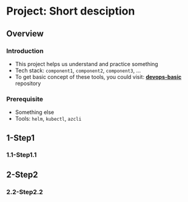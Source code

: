 # Project: Short desciption

## Overview

### Introduction

- This project helps us understand and practice something
- Tech stack: `component1`, `component2`, `component3`, ...
- To get basic concept of these tools, you could visit: [**devops-basic**](https://github.com/tungbq/devops-basic) repository

### Prerequisite

- Something else
- Tools: `helm`, `kubectl`, `azcli`

## 1-Step1

### 1.1-Step1.1

## 2-Step2

### 2.2-Step2.2
